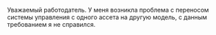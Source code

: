 Уважаемый работодатель. У меня возникла проблема с переносом системы управления с одного ассета на другую модель, с данным требованием я не справился.
